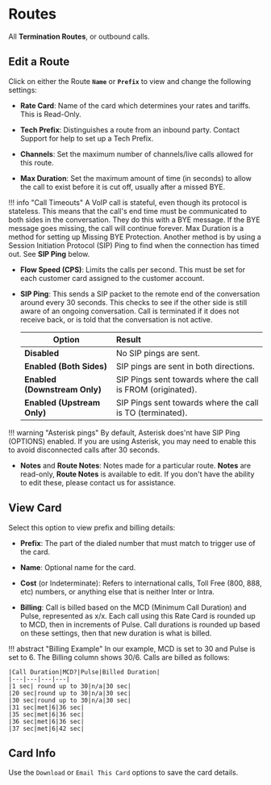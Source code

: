 # Routes
All **Termination Routes**, or outbound calls. 

## Edit a Route
Click on either the Route **`Name`** or **`Prefix`** to view and change the following settings:

+ **Rate Card**: Name of the card which determines your rates and tariffs. This is Read-Only. 

+ **Tech Prefix**: Distinguishes a route from an inbound party. Contact Support for help to set up a Tech Prefix. 

+ **Channels**: Set the maximum number of channels/live calls allowed for this route.

+ **Max Duration**: Set the maximum amount of time (in seconds) to allow the call to exist before it is cut off, usually after a missed BYE.

!!! info "Call Timeouts"
    A VoIP call is stateful, even though its protocol is stateless. This means that the call's end time must be communicated to both sides in the conversation. They do this with a BYE message. If the BYE message goes missing, the call will continue forever. Max Duration is a method for setting up Missing BYE Protection. Another method is by using a Session Initiation Protocol (SIP) Ping to find when the connection has timed out. See **SIP Ping** below. 

+ **Flow Speed (CPS)**: Limits the calls per second. This must be set for each customer card assigned to the customer account.

+ **SIP Ping**: This sends a SIP packet to the remote end of the conversation around every 30 seconds. This checks to see if the other side is still aware of an ongoing conversation. Call is terminated if it does not receive back, or is told that the conversation is not active. 

    |Option                          | Result                                            |
    |--------------------------------|:--------------------------------------------------|
    | **Disabled**                   | No SIP pings are sent.                        |
    | **Enabled (Both Sides)**       | SIP pings are sent in both directions.        |
    | **Enabled (Downstream Only)**  | SIP Pings sent towards where the call is FROM (originated). |
    | **Enabled (Upstream Only)**    | SIP Pings sent towards where the call is TO (terminated). |

!!! warning "Asterisk pings"
     By default, Asterisk does'nt have SIP Ping (OPTIONS) enabled. If you are using Asterisk, you may need to enable this to avoid disconnected calls after 30 seconds.     
 + **Notes** and **Route Notes**: Notes made for a particular route. **Notes** are read-only, **Route Notes** is available to edit. If you don't have the ability to edit these, please contact us for assistance. 

## View Card
Select this option to view prefix and billing details:

+ **Prefix**: The part of the dialed number that must match to trigger use of the card.

+ **Name**: Optional name for the card.

+ **Cost** (or Indeterminate): Refers to international calls, Toll Free (800, 888, etc) numbers, or anything else that is neither Inter or Intra. 

+ **Billing**: Call is billed based on the MCD (Minimum Call Duration) and Pulse, represented as x/x. Each call using this Rate Card is rounded up to MCD, then in increments of Pulse. Call durations is rounded up based on these settings, then that new duration is what is billed.

!!! abstract "Billing Example"
    In our example, MCD is set to 30 and Pulse is set to 6. The Billing column shows 30/6. Calls are billed as follows:
   
    |Call Duration|MCD?|Pulse|Billed Duration|
    |---|---|---|---|
    |1 sec| round up to 30|n/a|30 sec|
    |20 sec|round up to 30|n/a|30 sec|
    |30 sec|round up to 30|n/a|30 sec|
    |31 sec|met|6|36 sec|
    |35 sec|met|6|36 sec|
    |36 sec|met|6|36 sec|
    |37 sec|met|6|42 sec|

## Card Info
Use the `Download` or `Email This Card` options to save the card details. 
